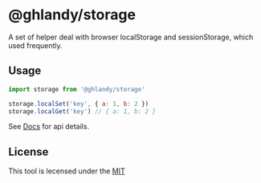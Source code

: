 # @ghlandy/storage

A set of helper deal with browser localStorage and sessionStorage, which used
frequently.

## Usage

```javascript
import storage from '@ghlandy/storage'

storage.localSet('key', { a: 1, b: 2 })
storage.localGet('key') // { a: 1, b: 2 }
```

See [Docs](./docs/README.md) for api details.

## License

This tool is lecensed under the [MIT](./LICENSE.md)
